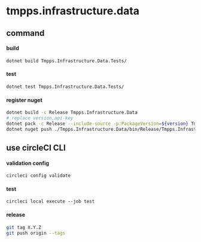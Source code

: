 # tmpps.infrastructure.data

## command

#### build

`dotnet build Tmpps.Infrastructure.Data.Tests/`

#### test

`dotnet test Tmpps.Infrastructure.Data.Tests/`

#### register nuget

```bash
dotnet build -c Release Tmpps.Infrastructure.Data
# replace version,api-key
dotnet pack -c Release --include-source -p:PackageVersion=${version} Tmpps.Infrastructure.Data
dotnet nuget push ./Tmpps.Infrastructure.Data/bin/Release/Tmpps.Infrastructure.Data.${version}.nupkg -k ${api-key} -s https://api.nuget.org/v3/index.json
```

## use circleCI CLI

#### validation config

`circleci config validate`

#### test

`circleci local execute --job test`

#### release

```bash
git tag X.Y.Z
git push origin --tags
```
